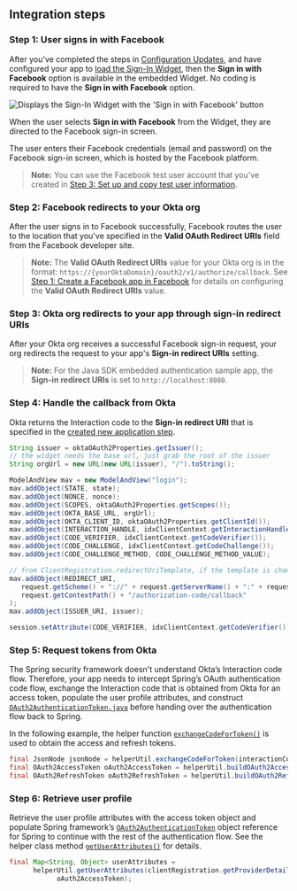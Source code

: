 ## Integration steps

###  Step 1: User signs in with Facebook

After you've completed the steps in [Configuration Updates](#configuration-updates), and have configured your app to [load the Sign-In Widget](/docs/guides/oie-embedded-widget-use-cases/java/oie-embedded-widget-use-case-load/), then the **Sign in with Facebook** option is available in the embedded Widget. No coding is required to have the **Sign in with Facebook** option.

<div class="common-image-format">

![Displays the Sign-In Widget with the 'Sign in with Facebook' button](/img/oie-embedded-sdk/oie-embedded-widget-use-case-social-sign-in-screen-java.png)

</div>

When the user selects **Sign in with Facebook** from the Widget, they are directed to the Facebook sign-in screen.

The user enters their Facebook credentials (email and password) on the Facebook sign-in screen, which is hosted by the Facebook platform.

> **Note:** You can use the Facebook test user account that you've created in [Step 3: Set up and copy test user information](/docs/guides/oie-embedded-common-org-setup/java/main/#step-3-set-up-and-copy-test-user-information).

### Step 2: Facebook redirects to your Okta org

After the user signs in to Facebook successfully, Facebook routes the user to the location that you've specified in the **Valid OAuth Redirect URIs** field from the Facebook developer site.

> **Note:** The **Valid OAuth Redirect URIs** value for your Okta org is in the format: `https://{yourOktaDomain}/oauth2/v1/authorize/callback`. See [Step 1: Create a Facebook app in Facebook](/docs/guides/oie-embedded-common-org-setup/java/main/#step-1-create-a-facebook-app-in-facebook) for details on configuring the **Valid OAuth Redirect URIs** value.

### Step 3: Okta org redirects to your app through sign-in redirect URIs

After your Okta org receives a successful Facebook sign-in request, your org redirects the request to your app's **Sign-in redirect URIs** setting.

> **Note:** For the Java SDK embedded authentication sample app, the **Sign-in redirect URIs** is set to `http://localhost:8080`.

### Step 4: Handle the callback from Okta

Okta returns the Interaction code to the **Sign-in redirect URI** that is specified in the [created new application step](/docs/guides/oie-embedded-common-org-setup/java/main/#create-a-new-application).

```java
String issuer = oktaOAuth2Properties.getIssuer();
// the widget needs the base url, just grab the root of the issuer
String orgUrl = new URL(new URL(issuer), "/").toString();

ModelAndView mav = new ModelAndView("login");
mav.addObject(STATE, state);
mav.addObject(NONCE, nonce);
mav.addObject(SCOPES, oktaOAuth2Properties.getScopes());
mav.addObject(OKTA_BASE_URL, orgUrl);
mav.addObject(OKTA_CLIENT_ID, oktaOAuth2Properties.getClientId());
mav.addObject(INTERACTION_HANDLE, idxClientContext.getInteractionHandle());
mav.addObject(CODE_VERIFIER, idxClientContext.getCodeVerifier());
mav.addObject(CODE_CHALLENGE, idxClientContext.getCodeChallenge());
mav.addObject(CODE_CHALLENGE_METHOD, CODE_CHALLENGE_METHOD_VALUE);

// from ClientRegistration.redirectUriTemplate, if the template is change you must update this
mav.addObject(REDIRECT_URI,
   request.getScheme() + "://" + request.getServerName() + ":" + request.getServerPort() +
   request.getContextPath() + "/authorization-code/callback"
);
mav.addObject(ISSUER_URI, issuer);

session.setAttribute(CODE_VERIFIER, idxClientContext.getCodeVerifier());
```

### Step 5: Request tokens from Okta

The Spring security framework doesn't understand Okta’s Interaction code flow. Therefore, your app needs to intercept Spring’s OAuth authentication code flow, exchange the Interaction code that is obtained from Okta for an access token, populate the user profile attributes, and construct [`OAuth2AuthenticationToken.java`](https://github.com/spring-projects/spring-security/blob/main/oauth2/oauth2-client/src/main/java/org/springframework/security/oauth2/client/authentication/OAuth2AuthenticationToken.java) before handing over the authentication flow back to Spring.

In the following example, the helper function [`exchangeCodeForToken()`](https://github.com/okta/okta-idx-java/blob/master/samples/embedded-sign-in-widget/src/main/java/com/okta/spring/example/HelperUtil.java#L80) is used to obtain the access and refresh tokens.

```java
final JsonNode jsonNode = helperUtil.exchangeCodeForToken(interactionCode, codeVerifier);
final OAuth2AccessToken oAuth2AccessToken = helperUtil.buildOAuth2AccessToken(jsonNode);
final OAuth2RefreshToken oAuth2RefreshToken = helperUtil.buildOAuth2RefreshToken(jsonNode);
```

### Step 6: Retrieve user profile

Retrieve the user profile attributes with the access token object and populate Spring framework’s [`OAuth2AuthenticationToken`](https://github.com/spring-projects/spring-security/blob/main/oauth2/oauth2-client/src/main/java/org/springframework/security/oauth2/client/authentication/OAuth2AuthenticationToken.java) object reference for Spring to continue with the rest of the authentication flow. See the helper class method [`getUserAttributes()`](https://github.com/okta/okta-idx-java/blob/master/samples/embedded-sign-in-widget/src/main/java/com/okta/spring/example/HelperUtil.java#L67) for details.

```java
final Map<String, Object> userAttributes =
      helperUtil.getUserAttributes(clientRegistration.getProviderDetails().getUserInfoEndpoint().getUri(),
            oAuth2AccessToken);
```
